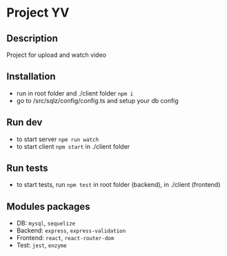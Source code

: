 # Project YV

## Description
Project for upload and watch video

## Installation
- run in root folder and ./client folder `npm i`
- go to /src/sqlz/config/config.ts and setup your db config

## Run dev
- to start server `npm run watch`
- to start client `npm start` in ./client folder

## Run tests
- to start tests, run `npm test` in root folder (backend), in ./client (frontend)

## Modules packages
- DB: `mysql`, `sequelize`
- Backend: `express`, `express-validation`
- Frontend: `react`, `react-router-dom`
- Test: `jest`, `enzyme`


